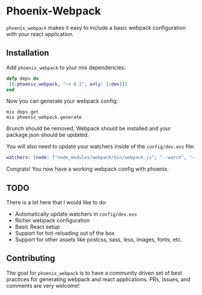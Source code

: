 # Phoenix-Webpack

 `phoenix_webpack` makes it easy to include a basic webpack configuration with your react application.
 
 ## Installation
 
 Add `phoenix_webpack` to your mix dependencies:
 
 ```elixir
 defp deps do
  [{:phoenix_webpack, "~> 0.1", only: [:dev]}]
end
```

Now you can generate your webpack config:

```
mix deps.get
mix phoenix_webpack.generate
```

Brunch should be removed, Webpack should be installed and your package.json should be updated.

You will also need to update your watchers inside of the `config/dev.exs` file:

```elixir
watchers: [node: ["node_modules/webpack/bin/webpack.js", "--watch", "--color"]]
```

Congrats! You now have a working webpack config with phoenix.

## TODO

There is a lot here that I would like to do:

* Automatically update watchers in `config/dev.exs`
* Richer webpack configuration
* Basic React setup
* Support for hot-reloading out of the box
* Support for other assets like postcss, sass, less, images, fonts, etc.

## Contributing

The goal for `phoenix_webpack` is to have a community driven set of best practices for generating webpack and react applications. PRs, Issues, and comments are very welcome!

